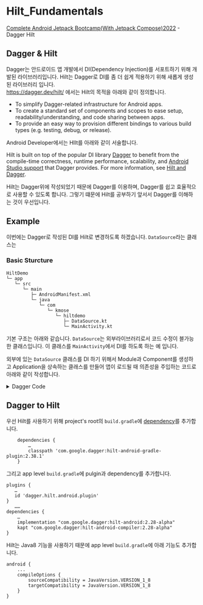 # Hilt_Fundamentals
<a href="https://www.udemy.com/course/android-architecture-componentsmvvm-with-dagger-retrofit/">
Complete Android Jetpack Bootcamp(With Jetpack Compose)2022</a> - Dagger Hilt 


## Dagger & Hilt
Dagger는 안드로이드 앱 개발에서 DI(Dependency Injection)를 서포트하기 위해 개발된 라이브러리입니다. 
Hilt는 Dagger로 DI를 좀 더 쉽게 적용하기 위해 새롭게 생성된 라이브러리 입니다. <br>
https://dagger.dev/hilt/ 에서는 Hilt의 목적을 아래와 같이 정의합니다. 
- To simplify Dagger-related infrastructure for Android apps.
- To create a standard set of components and scopes to ease setup, readability/understanding, and code sharing between apps.
- To provide an easy way to provision different bindings to various build types (e.g. testing, debug, or release).

Android Developer에서는 HIlt를 아래와 같이 서술합니다. 
<p>Hilt is built on top of the popular DI library
<a href="/training/dependency-injection/dagger-basics">Dagger</a> to benefit from the
compile-time correctness, runtime performance, scalability, and <a href="https://medium.com/androiddevelopers/dagger-navigation-support-in-android-studio-49aa5d149ec9">Android Studio
support</a>
that Dagger provides. For more information, see <a href="#hilt-and-dagger">Hilt and
Dagger</a>.</p>

Hilt는 Dagger위에 작성되었기 때문에 Dagger를 이용하며, Dagger를 쉽고 효율적으로 사용할 수 있도록 합니다. 
그렇기 떄문에 Hilt를 공부하기 앞서서 Dagger를 이해하는 것이 우선입니다. 

## Example 
이번에는 Dagger로 작성된 DI를 Hilt로 변경하도록 하겠습니다. 
`DataSource`라는 클래스는 
### Basic Sturcture
```
HiltDemo
└─ app
   └─ src
      └─ main 
         ├─ AndroidManifest.xml
         └─ java
            └─ com
               └─ kmose
                  └─ hiltdemo
                     ├─ DataSource.kt
                     └─ MainActivity.kt
```
기본 구조는 아래와 같습니다. `DataSource`는 외부라이브러리로서 코드 수정이 블가능한 클래스입니다. 
이 클래스를 `MainActivity`에서 DI를 하도록 하는 예 입니다. 

외부에 있는 `DataSource` 클래스를 DI 하기 위해서 Module과 Component를 생성하고 Application을 상속하는 클래스를 만들어 앱이 로드될 때 의존성을 주입하는 코드로 아래와 같이 작성합니다. 
<details>
   <summary>Dagger Code</summary>
   
### AndroidManifest
```xml
    <application
        android:name=".App"
``` 

### DataSource
```kotlin 
class DataSource {
    fun getRemoteData() {
        Log.i("MYTAG", "Data downloading ... ")
    }
}
```

### DataModule
```kotlin 
@Module
class DataModule {
    @Provides
    fun providesDataSource(): DataSource {
        return DataSource()
    }
}
```

### DataSourceComponent
```kotlin 
@Component(modules = [DataModule::class])
interface DataSourceComponent {
    fun inject(mainActivity: MainActivity)
}
```

### MainActivity
```kotlin 
class MainActivity : AppCompatActivity() {
    @Inject
    lateinit var dataSource: DataSource
    override fun onCreate(savedInstanceState: Bundle?) {
        super.onCreate(savedInstanceState)
        setContentView(R.layout.activity_main)
        (application as App).daggerComponent.inject(this)
        dataSource.getRemoteData()
    }
}
```

### App
```kotlin 
class App : Application() {
    lateinit var daggerComponent: DataSourceComponent
    override fun onCreate() {
        daggerComponent = DaggerDataSourceComponent.builder().build()
        super.onCreate()
    }
}
```
                 
### Dagger Structure              
```
HiltDemo
└─ app
   └─ src
      └─ main 
         ├─ AndroidManifest.xml
         └─ java
            └─ com
               └─ kmose
                  └─ hiltdemo
                     ├─ App.kt
                     ├─ DataModule.kt
                     ├─ DataSource.kt
                     ├─ DataSourceComponent.kt
                     └─ MainActivity.kt
```
</details>


## Dagger to Hilt 
우선 Hilt를 사용하기 위해 project's root의 `build.gradle`에 <a href="https://developer.android.com/training/dependency-injection/hilt-android#setup">dependency</a>를 추가합니다. 
```
    dependencies {
        …
        classpath 'com.google.dagger:hilt-android-gradle-plugin:2.38.1'
    }
```
그리고 app level `build.gradle`에 pulgin과 dependency를 추가합니다. 
```
plugins {
   …
   id 'dagger.hilt.android.plugin'
}
   ……
dependencies {
    …
    implementation "com.google.dagger:hilt-android:2.28-alpha"
    kapt "com.google.dagger:hilt-android-compiler:2.28-alpha"
}
```
   
Hilt는 Java8 기능을 사용하기 때문에 app level `build.gradle`에 아래 기능도 추가합니다. 
```
android {
    ...
    compileOptions {
        sourceCompatibility = JavaVersion.VERSION_1_8
        targetCompatibility = JavaVersion.VERSION_1_8
    }
}
```
